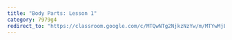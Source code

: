 ```yaml
---
title: "Body Parts: Lesson 1"
category: 7979g4
redirect_to: "https://classroom.google.com/c/MTQwNTg2NjkzNzYw/m/MTYwMjE1MDU1ODk3/details"
---
```

